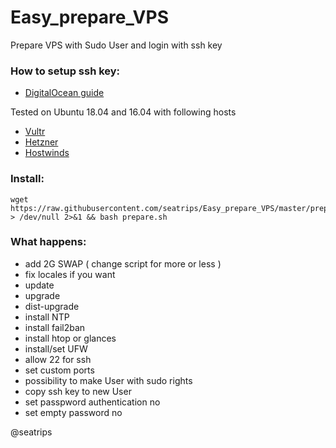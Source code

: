 # Easy_prepare_VPS

Prepare VPS with Sudo User and login with ssh key

### How to setup ssh key:

- [DigitalOcean guide](https://www.digitalocean.com/community/tutorials/how-to-set-up-ssh-keys--2)

Tested on Ubuntu 18.04 and 16.04 with following hosts 

- [Vultr](https://www.vultr.com/?ref=7008700)
- [Hetzner](https://hetzner.com)
- [Hostwinds](https://hostwinds.com)

### Install:

```
wget https://raw.githubusercontent.com/seatrips/Easy_prepare_VPS/master/prepare.sh > /dev/null 2>&1 && bash prepare.sh
```

### What happens:
- add 2G SWAP ( change script for more or less )
- fix locales if you want
- update
- upgrade
- dist-upgrade
- install NTP
- install fail2ban
- install htop or glances
- install/set UFW 
- allow 22 for ssh
- set custom ports
- possibility to make User with sudo rights
- copy ssh key to new User
- set passpword authentication no
- set empty password no

@seatrips
